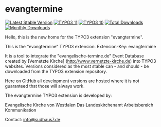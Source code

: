 # evangtermine


[![Latest Stable Version](https://poser.pugx.org/sudhaus7/evangtermine/v/stable.svg)](https://extensions.typo3.org/extension/evangtermine/)
[![TYPO3 11](https://img.shields.io/badge/TYPO3-11-orange.svg)](https://get.typo3.org/version/11)
[![TYPO3 10](https://img.shields.io/badge/TYPO3-10-orange.svg)](https://get.typo3.org/version/10)
[![Total Downloads](https://poser.pugx.org/sudhaus7/evangtermine/d/total.svg)](https://packagist.org/packages/sudhaus7/evangtermine)
[![Monthly Downloads](https://poser.pugx.org/sudhaus7/evangtermine/d/monthly)](https://packagist.org/packages/sudhaus7/evangtermine)


Hello, this is the new home for the TYPO3 extension "evangtermine".

This is the "evangtermine" TYPO3 extension. Extension-Key: evangtermine

It is a tool to integrate the "evangelische-termine.de" Event Database created by [Vernetzte Kirche] (http://www.vernetzte-kirche.de) into TYPO3 websites. Versions considered as the most stable can - and should - be downloaded from the TYPO3 extension repository.

Here on GitHub all development versions are hosted where it is not guaranteed that those
will always work.

The evangtermine TYPO3 extension is developed by:

Evangelische Kirche von Westfalen
Das Landeskirchenamt
Arbeitsbereich Kommunikation

Contact: info@sudhaus7.de

